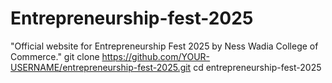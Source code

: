 # Entrepreneurship-fest-2025
"Official website for Entrepreneurship Fest 2025 by Ness Wadia College of Commerce."
git clone https://github.com/YOUR-USERNAME/entrepreneurship-fest-2025.git
cd entrepreneurship-fest-2025
